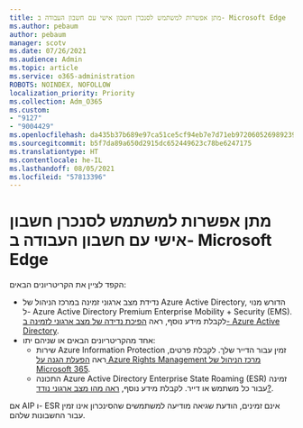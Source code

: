 ```yaml
---
title: מתן אפשרות למשתמש לסנכרן חשבון אישי עם חשבון העבודה ב- Microsoft Edge
ms.author: pebaum
author: pebaum
manager: scotv
ms.date: 07/26/2021
ms.audience: Admin
ms.topic: article
ms.service: o365-administration
ROBOTS: NOINDEX, NOFOLLOW
localization_priority: Priority
ms.collection: Adm_O365
ms.custom:
- "9127"
- "9004429"
ms.openlocfilehash: da435b37b689e97ca51ce5cf94eb7e7d71eb972060526989239310fac1460628
ms.sourcegitcommit: b5f7da89a650d2915dc652449623c78be6247175
ms.translationtype: HT
ms.contentlocale: he-IL
ms.lasthandoff: 08/05/2021
ms.locfileid: "57813396"
---
```

# <a name="enable-a-user-to-sync-a-personal-account-with-the-work-account-in-microsoft-edge"></a>מתן אפשרות למשתמש לסנכרן חשבון אישי עם חשבון העבודה ב- Microsoft Edge

הקפד לציין את הקריטריונים הבאים:

- נדידת מצב ארגוני זמינה במרכז הניהול של Azure Active Directory, הדורש מנוי ל- Azure Active Directory Premium Enterprise Mobility + Security (EMS). לקבלת מידע נוסף, ראה [הפיכת נדידה של מצב ארגוני לזמינה ב- Azure Active Directory](/azure/active-directory/devices/enterprise-state-roaming-enable).
- אחד מהקריטריונים הבאים או שניהם יתו:
    - שירות Azure Information Protection זמין עבור הדייר שלך. לקבלת פרטים, ראה [הפעלת הגנה על Azure Rights Management מרכז הניהול של Microsoft 365](/azure/information-protection/activate-office365).
    - התכונה Azure Active Directory Enterprise State Roaming (ESR) זמינה עבור כל משתמש או דייר. לקבלת מידע נוסף, [ראה מהו מצב ארגוני נודד?](/azure/active-directory/devices/enterprise-state-roaming-overview).

אם AIP ו- ESR אינם זמינים, הודעת שגיאה מודיעה למשתמשים שהסינכרון אינו זמין עבור החשבונות שלהם.
